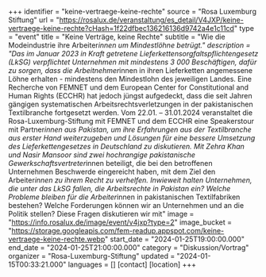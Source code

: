 +++
identifier = "keine-vertraege-keine-rechte"
source = "Rosa Luxemburg Stiftung"
url = "https://rosalux.de/veranstaltung/es_detail/V4JXP/keine-vertraege-keine-rechte?cHash=1f22dfbec136216136d9742a4e1c11cd"
type = "event"
title = "Keine Verträge, keine Rechte"
subtitle = "Wie die Modeindustrie ihre Arbeiter*innen um Mindestlöhne betrügt."
description = "Das im Januar 2023 in Kraft getretene Lieferkettensorgfaltspflichtengesetz (LkSG) verpflichtet Unternehmen mit mindestens 3 000 Beschäftigen, dafür zu sorgen, dass die Arbeitnehmer*innen in ihren Lieferketten angemessene Löhne erhalten - mindestens den Mindestlohn des jeweiligen Landes. Eine Recherche von FEMNET und dem European Center for Constitutional and Human Rights (ECCHR) hat jedoch jüngst aufgedeckt, dass die seit Jahren gängigen systematischen Arbeitsrechtsverletzungen in der pakistanischen Textilbranche fortgesetzt werden. 
Vom 22.01. – 31.01.2024 veranstaltet die Rosa-Luxemburg-Stiftung mit FEMNET und dem ECCHR eine Speakerstour mit Partner*innen aus Pakistan, um ihre Erfahrungen aus der Textilbranche aus erster Hand weiterzugeben und Lösungen für eine bessere Umsetzung des Lieferkettengesetzes in Deutschland zu diskutieren. Mit Zehra Khan und Nasir Mansoor sind zwei hochrangige pakistanische Gewerkschaftsvertreter*innen beteiligt, die bei den betroffenen Unternehmen Beschwerde eingereicht haben, mit dem Ziel den Arbeiter*innen zu ihrem Recht zu verhelfen. Inwieweit halten Unternehmen, die unter das LkSG fallen, die Arbeitsrechte in Pakistan ein? Welche Probleme bleiben für die Arbeiter*innen in pakistanischen Textilfabriken bestehen? Welche Forderungen können wir an Unternehmen und an die Politik stellen?
Diese Fragen diskutieren wir mit"
image = "https://info.rosalux.de/image/event/v4jxp?type=2"
image_bucket = "https://storage.googleapis.com/fem-readup.appspot.com/keine-vertraege-keine-rechte.webp"
start_date = "2024-01-25T19:00:00.000"
end_date = "2024-01-25T21:00:00.000"
category = "Diskussion/Vortrag"
organizer = "Rosa-Luxemburg-Stiftung"
updated = "2024-01-15T00:33:21.000"
languages = []
[contact]
[location]
+++